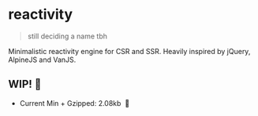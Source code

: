 # reactivity
> still deciding a name tbh

Minimalistic reactivity engine for CSR and SSR. Heavily inspired by jQuery, AlpineJS and VanJS.

## WIP! 🚧

- Current Min + Gzipped: 2.08kb  🎊
